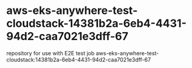 # aws-eks-anywhere-test-cloudstack-14381b2a-6eb4-4431-94d2-caa7021e3dff-67
repository for use with E2E test job aws-eks-anywhere-test-cloudstack:14381b2a-6eb4-4431-94d2-caa7021e3dff-67
